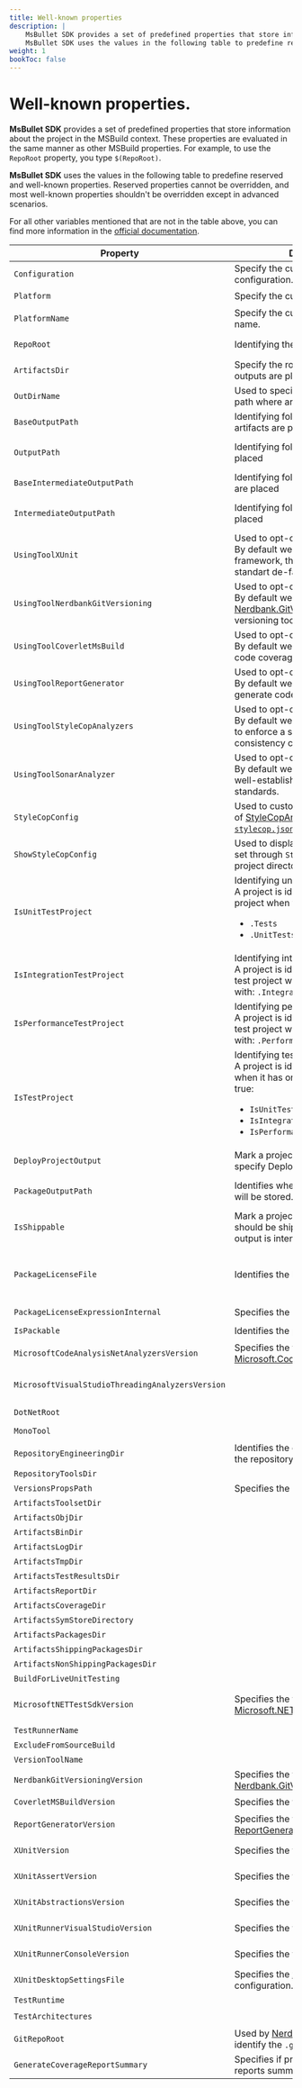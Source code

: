 ```yaml
---
title: Well-known properties
description: |
    MsBullet SDK provides a set of predefined properties that store information about the project in the MSBuild context. These properties are evaluated in the same manner as other MSBuild properties.  
    MsBullet SDK uses the values in the following table to predefine reserved and well-known properties. Reserved properties cannot be overridden, and most well-known properties shouldn't be overridden except in advanced scenarios.
weight: 1
bookToc: false
---
```


# Well-known properties.

**MsBullet SDK** provides a set of predefined properties that store information about the project in the MSBuild context. These properties are evaluated in the same manner as other MSBuild properties. For example, to use the `RepoRoot` property, you type `$(RepoRoot)`.

**MsBullet SDK** uses the values in the following table to predefine reserved and well-known properties. Reserved properties cannot be overridden, and most well-known properties shouldn't be overridden except in advanced scenarios.

For all other variables mentioned that are not in the table above, you can find more information in the [official documentation](https://docs.microsoft.com/visualstudio/msbuild/msbuild-reserved-and-well-known-properties "MSBuild reserved and well-known properties").

| Property | Description | Default value | Overridable | Note |
| --- | --- | --- | :---: | --- |
| `Configuration` | Specify the current project configuration. | `Debug` | ✔️️ | |
| `Platform` | Specify the current project platform. | `AnyCPU` | ✔️ | |
| `PlatformName` | Specify the current project platform name. | `$(Platform)` | ✔️ | |
| `RepoRoot` | Identifying the root of repository. | N/A | ✔️ | Navigate up the folder tree until a `global.json` is found. |
| `ArtifactsDir` | Specify the root where build system outputs are placed. | `$(RepoRoot)/artifacts/` | ❌ | |
| `OutDirName` | Used to specified the end folder of path where artifacts are placed | `$(MSBuildProjectName)` | ✔️ | |
| `BaseOutputPath` | Identifying folder where binary artifacts are placed | `$(ArtifactsBinDir)/$(MSBuildProjectName)/` | ✔️ | |
| `OutputPath` | Identifying folder where artifacts are placed | When `$(PlatformName)` is equal to `AnyCPU` `$(BaseOutputPath)/$(Configuration)/`, otherwise `$(BaseOutputPath)/$(PlatformName)/$(Configuration)/` | ❌ | |
| `BaseIntermediateOutputPath` | Identifying folder where [CIL](https://en.wikipedia.org/wiki/Common_Intermediate_Language) artifats are placed | `$(ArtifactsObjDir)/$(MSBuildProjectName)/` | ✔️ | |
| `IntermediateOutputPath` | Identifying folder where artifacts are placed | When `$(PlatformName)` is equal to `AnyCPU` `$(BaseIntermediateOutputPath)/$(Configuration)/`, otherwise `$(BaseIntermediateOutputPath)/$(PlatformName)/$(Configuration)/` | ❌ | |
| `UsingToolXUnit` | Used to opt-out built-in features.<br/>By default we use [xUnit](https://xunit.github.io/) as test framework, that're represents the standart de-facto. | true | ✔️ | |
| `UsingToolNerdbankGitVersioning` | Used to opt-out built-in features.<br/>By default we use [Nerdbank.GitVersioning](https://github.com/dotnet/Nerdbank.GitVersioning) as semantic versioning tool. | true | ✔️ | |
| `UsingToolCoverletMsBuild` | Used to opt-out built-in features.<br/>By default we use [Coverlet](https://github.com/coverlet-coverage) to collect code coverage metrics. | true | ✔️ | |
| `UsingToolReportGenerator` | Used to opt-out built-in features.<br/>By default we use [ReportGenerator](https://github.com/danielpalme/ReportGenerator) to generate code coverage reports. | true | ✔️ | |
| `UsingToolStyleCopAnalyzers` | Used to opt-out built-in features.<br/>By default we use [StyleCopAnalyzers](https://github.com/DotNetAnalyzers/StyleCopAnalyzers) to enforce a set of style and consistency code rules. | true | ✔️ | |
| `UsingToolSonarAnalyzer` | Used to opt-out built-in features.<br/>By default we use [SonarSource](https://www.sonarsource.com/csharp/) as a well-established code quality standards. | true | ✔️ | |
| `StyleCopConfig` | Used to customize the default rules of [StyleCopAnalyzers](https://github.com/DotNetAnalyzers/StyleCopAnalyzers) through the [`stylecop.json`](https://github.com/DotNetAnalyzers/StyleCopAnalyzers/blob/master/documentation/Configuration.md). | `$(RepoRoot)/eng/stylecop.json` | ✔️ | |
| `ShowStyleCopConfig` | Used to display the configuration file set through `StyleCopConfig` into the project directory on **Visual Studio** | `false` | ✔️ | |
| `IsUnitTestProject` | Identifying unit test project.<br/> A project is identified as unit test project when your's name end with:<br/><ul><li>`.Tests`</li><li>`.UnitTests`</li></ul> | false | ✔️ | |
| `IsIntegrationTestProject` | Identifying integration test project.<br/> A project is identified as integration test project when your's name end with: `.IntegrationTests` | false | ✔️ | |
| `IsPerformanceTestProject` | Identifying performance test project.<br/> A project is identified as performance test project when your's name end with: `.PerformanceTests` | false | ✔️ | |
| `IsTestProject` | Identifying test project.<br/>A project is identified as test project when it has one of that properties as true:<br/><ul><li>`IsUnitTestProject`</li><li>`IsIntegrationTestProject`</li><li>`IsPerformanceTestProject`</li></ul> | N/A | ❌ | |
| `DeployProjectOutput` | Mark a project to deploy (TODO: specify Deploy target) | true | ✔️ | |
| `PackageOutputPath` | Identifies where build output package will be stored. | When `$(IsShippable)` is equal to `true` `$(ArtifactsShippingPackagesDir)`, otherwise `$(ArtifactsNonShippingPackagesDir)` | ❌ | |
| `IsShippable` | Mark a project as shippable, a project should be shippable when your output is intended for the public. | When `$(IsTestProject)` is equal to `true` `false`, otherwise N/A. | ✔️ | |
| `PackageLicenseFile` | Identifies the license of the package | `License.txt` | ✔️ | That file will be added to package when `$(PackageLicenseExpressionInternal)` is not valorized and `$(IsPackable)` is equal to `true` |
| `PackageLicenseExpressionInternal` | Specifies the license to be used. | TODO | ✔️ |  |
| `IsPackable` | Identifies the project as packable. | When `$(IsTestProject)` is equal to `true` `false`, otherwise N/A. | ✔️ |  |
| `MicrosoftCodeAnalysisNetAnalyzersVersion` | Specifies the version of [Microsoft.CodeAnalysis.NetAnalyzers](https://github.com/dotnet/roslyn-analyzers#microsoftcodeanalysisnetanalyzers) | `6.*` | ✔️ | Used only for .NET version lower then .NET 5 |
| `MicrosoftVisualStudioThreadingAnalyzersVersion` |  | `16.*` | ✔️ | Used only for .NET version lower then .NET 5, will be removed in the next major release. |
| `DotNetRoot` |  |  | ✔️ |  |
| `MonoTool` |  | `mono` | ✔️ |  |
| `RepositoryEngineeringDir` | Identifies the engineering directory of the repository. | `$(RepoRoot)/eng` | ❌ |  |
| `RepositoryToolsDir` |  | `$(RepoRoot)/.tools` | ❌ |  |
| `VersionsPropsPath` | Specifies the path of `Versions.props` | `$(RepositoryEngineeringDir)Versions.props` | ❌ |  |
| `ArtifactsToolsetDir` |  | `$(ArtifactsDir)/toolset` | ❌ |  |
| `ArtifactsObjDir` |  | `$(ArtifactsDir)/obj` | ❌ |  |
| `ArtifactsBinDir` |  | `$(ArtifactsDir)/bin` | ❌ |  |
| `ArtifactsLogDir` |  | `$(ArtifactsDir)/log/$(Configuration)` | ❌ |  |
| `ArtifactsTmpDir` |  | `$(ArtifactsDir)/tmp/$(Configuration)` | ❌ |  |
| `ArtifactsTestResultsDir` |  | `$(ArtifactsDir)/TestResults/$(Configuration)` | ❌ |  |
| `ArtifactsReportDir` |  | `$(ArtifactsTestResultsDir)/Reports` | ❌ |  |
| `ArtifactsCoverageDir` |  | `$(ArtifactsTestResultsDir)/Coverage` | ❌ |  |
| `ArtifactsSymStoreDirectory` |  | `$(ArtifactsDir)/SymStore/$(Configuration)` | ❌ |  |
| `ArtifactsPackagesDir` |  | `$(ArtifactsDir)/packages/$(Configuration)` | ❌ |  |
| `ArtifactsShippingPackagesDir` |  | `$(ArtifactsPackagesDir)/Shippable` | ❌ |  |
| `ArtifactsNonShippingPackagesDir` |  | `$(ArtifactsPackagesDir)/NonShippable` | ❌ |  |
| `BuildForLiveUnitTesting` |  | TODO | ❌ |  |
| `MicrosoftNETTestSdkVersion` | Specifies the version of [Microsoft.NET.Test.Sdk](https://github.com/microsoft/vstest) | `16.*` | ✔️ | Available only when `$(IsTestProject)` is equal to `true`, will be updated to `17.*` in the next major release. |
| `TestRunnerName` |  |  | ❌ |  |
| `ExcludeFromSourceBuild` |  |  | ❌ |  |
| `VersionToolName` |  |  | ❌ |  |
| `NerdbankGitVersioningVersion` | Specifies the version of [Nerdbank.GitVersioning](https://github.com/dotnet/Nerdbank.GitVersioning) | `3.*` | ✔️ |  |
| `CoverletMSBuildVersion` | Specifies the version of [Coverlet](https://github.com/coverlet-coverage) | `3.*` | ✔️ |  |
| `ReportGeneratorVersion` | Specifies the version of [ReportGenerator](https://github.com/danielpalme/ReportGenerator) | `5.*` | ✔️ |  |
| `XUnitVersion` | Specifies the version of [xUnit](https://xunit.net/) | `2.*` | ✔️ | Available only when `$(IsTestProject)` is equal to `true` |
| `XUnitAssertVersion` | Specifies the version of [xUnit](https://xunit.net/) | `$(XUnitVersion)` | ✔️ | Available only when `$(IsTestProject)` is equal to `true` |
| `XUnitAbstractionsVersion` | Specifies the version of [xUnit](https://xunit.net/) | `$(XUnitVersion)` | ✔️ | Available only when `$(IsTestProject)` is equal to `true` |
| `XUnitRunnerVisualStudioVersion` | Specifies the version of [xUnit](https://xunit.net/) | `2.4.3` | ✔️ | Available only when `$(IsTestProject)` is equal to `true` |
| `XUnitRunnerConsoleVersion` | Specifies the version of [xUnit](https://xunit.net/) | `2.4.1` | ✔️ | Available only when `$(IsTestProject)` is equal to `true` |
| `XUnitDesktopSettingsFile` | Specifies the [xUnit](https://xunit.net/) runner configuration. | `$(MSBuildThisFileDirectory)xunit.runner.json` | ❌ | Available only when `$(IsTestProject)` is equal to `true` |
| `TestRuntime` |  |  | ❌ |  |
| `TestArchitectures` |  |  | ✔️ |  |
| `GitRepoRoot` | Used by [Nerdbank.GitVersioning](https://github.com/dotnet/Nerdbank.GitVersioning) to identify the `.git` folder | `$(RepoRoot)` | ✔️ |  |
| `GenerateCoverageReportSummary` | Specifies if produce code coverage reports summary | `true` | ✔️ | Available only when `$(IsTestProject)` is equal to `true` |
